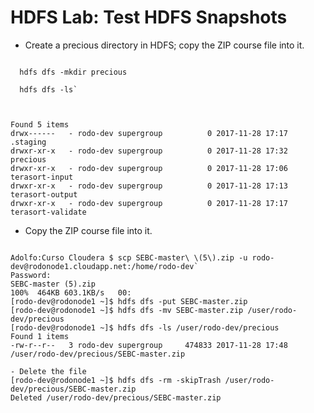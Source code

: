 # HDFS Lab: Test HDFS Snapshots

- Create a precious directory in HDFS; copy the ZIP course file into it.
<code>
  hdfs dfs -mkdir precious <br>
  hdfs dfs -ls` <br>
<br>
Found 5 items
drwx------   - rodo-dev supergroup          0 2017-11-28 17:17 .staging
drwxr-xr-x   - rodo-dev supergroup          0 2017-11-28 17:32 precious
drwxr-xr-x   - rodo-dev supergroup          0 2017-11-28 17:06 terasort-input
drwxr-xr-x   - rodo-dev supergroup          0 2017-11-28 17:13 terasort-output
drwxr-xr-x   - rodo-dev supergroup          0 2017-11-28 17:17 terasort-validate
</code>

- Copy the ZIP course file into it.
<code>
Adolfo:Curso Cloudera $ scp SEBC-master\ \(5\).zip -u rodo-dev@rodonode1.cloudapp.net:/home/rodo-dev`
Password: 
SEBC-master (5).zip                                                                                                                                100%  464KB 603.1KB/s   00:
[rodo-dev@rodonode1 ~]$ hdfs dfs -put SEBC-master.zip 
[rodo-dev@rodonode1 ~]$ hdfs dfs -mv SEBC-master.zip /user/rodo-dev/precious 
[rodo-dev@rodonode1 ~]$ hdfs dfs -ls /user/rodo-dev/precious
Found 1 items
-rw-r--r--   3 rodo-dev supergroup     474833 2017-11-28 17:48 /user/rodo-dev/precious/SEBC-master.zip
</code>
<code>
- Delete the file 
[rodo-dev@rodonode1 ~]$ hdfs dfs -rm -skipTrash /user/rodo-dev/precious/SEBC-master.zip
Deleted /user/rodo-dev/precious/SEBC-master.zip
</code>
